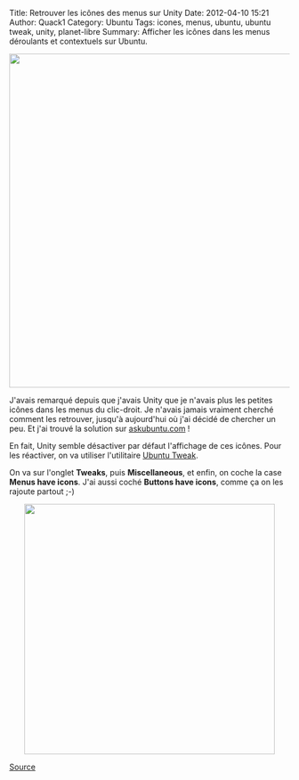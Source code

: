 Title: Retrouver les icônes des menus sur Unity
Date: 2012-04-10 15:21
Author: Quack1
Category: Ubuntu
Tags: icones, menus, ubuntu, ubuntu tweak, unity, planet-libre
Summary: Afficher les icônes dans les menus déroulants et contextuels sur Ubuntu.

<div align=center><a href="static/upload/menuicones.png"><img src="static/upload/menuicones.png" width="600" align=center /></a></div>

J'avais remarqué depuis que j'avais Unity que je n'avais plus les
petites icônes dans les menus du clic-droit. Je n'avais jamais vraiment
cherché comment les retrouver, jusqu'à aujourd'hui où j'ai décidé de
chercher un peu. Et j'ai trouvé la solution sur [askubuntu.com][] !

En fait, Unity semble désactiver par défaut l'affichage de ces icônes.
Pour les réactiver, on va utiliser l'utilitaire [Ubuntu Tweak][].

On va sur l'onglet **Tweaks**, puis **Miscellaneous**, et enfin, on
coche la case **Menus have icons**. J'ai aussi coché **Buttons have
icons**, comme ça on les rajoute partout ;-)

<div align=center><a href="static/upload/icones.png"><img src="static/upload/icones.png" width="450" align="center" /></a></div> 

[Source][askubuntu.com]


  [askubuntu.com]: http://askubuntu.com/questions/96776/missing-icons-in-dropdown-menus-in-eclipse "http://askubuntu.com/questions/96776/missing-icons-in-dropdown-menus-in-eclipse"
  [Ubuntu Tweak]: http://doc.ubuntu-fr.org/ubuntu_tweak "http://doc.ubuntu-fr.org/ubuntu_tweak"
